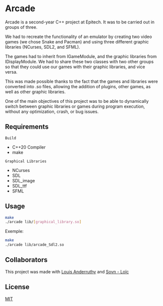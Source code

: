 # Arcade

Arcade is a second-year C++ project at Epitech. It was to be carried out in groups of three.

We had to recreate the functionality of an emulator by creating two video games (we chose Snake and Pacman) and using three different graphic libraries (NCurses, SDL2, and SFML).

The games had to inherit from IGameModule, and the graphic libraries from IDisplayModule. We had to share these two classes with two other groups so that they could use our games with their graphic libraries, and vice versa.

This was made possible thanks to the fact that the games and libraries were converted into .so files, allowing the addition of plugins, other games, as well as other graphic libraries.

One of the main objectives of this project was to be able to dynamically switch between graphic libraries or games during program execution, without any optimization, crash, or bug issues.

## Requirements

`Build`
- C++20 Compiler
- make

`Graphical Libraries`
- NCurses
- SDL
- SDL_image
- SDL_ttf
- SFML

## Usage

```bash
make
./arcade lib/[graphical_library.so]
```

Exemple:

```bash
make
./arcade lib/arcade_Sdl2.so
```

## Collaborators

This project was made with [Louis Anderruthy](https://github.com/LouisA2222) and [Sovn - Loïc](https://github.com/SovnSkyrim)

## License

[MIT](https://choosealicense.com/licenses/mit/)
